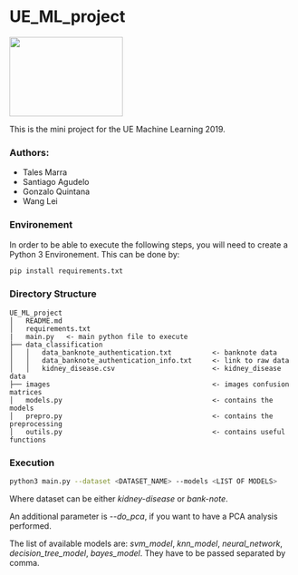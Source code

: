 # UE_ML_project

  <img src="https://www.imt-atlantique.fr/sites/default/files/logo_mt_0_0.png" WIDTH=200 HEIGHT=140 >

This is the mini project for the UE Machine Learning 2019.

### Authors:

<ul>
  <li>Tales Marra</li>
  <li>Santiago Agudelo</li>
  <li>Gonzalo Quintana</li>
  <li>Wang Lei</li>
</ul>

### Environement 

In order to be able to execute the following steps, you will need to create a Python 3 Environement.
This can be done by:

```bash
pip install requirements.txt
```

### Directory Structure

```
UE_ML_project
│   README.md 
│   requirements.txt
|   main.py   <- main python file to execute
├── data_classification
│   │   data_banknote_authentication.txt          <- banknote data
│   │   data_banknote_authentication_info.txt     <- link to raw data
│   │   kidney_disease.csv                        <- kidney_disease data   
├── images                                        <- images confusion matrices
│   models.py                                     <- contains the models
│   prepro.py                                     <- contains the preprocessing
│   outils.py                                     <- contains useful functions
```

### Execution 

```bash
python3 main.py --dataset <DATASET_NAME> --models <LIST OF MODELS>
```
Where dataset can be either _kidney-disease_ or _bank-note_.

An additional parameter is _--do_pca_, if you want to have a PCA analysis performed. 

The list of available models are: _svm_model_, _knn_model_, _neural_network_, _decision_tree_model_, _bayes_model_. They have to be passed separated by comma.
